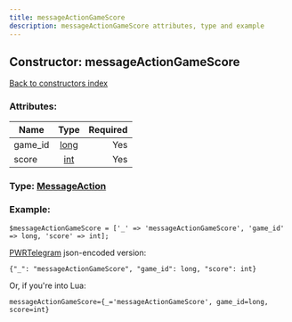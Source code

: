 ```yaml
---
title: messageActionGameScore
description: messageActionGameScore attributes, type and example
---
```

## Constructor: messageActionGameScore  
[Back to constructors index](index.md)



### Attributes:

| Name     |    Type       | Required |
|----------|:-------------:|---------:|
|game\_id|[long](../types/long.md) | Yes|
|score|[int](../types/int.md) | Yes|



### Type: [MessageAction](../types/MessageAction.md)


### Example:

```
$messageActionGameScore = ['_' => 'messageActionGameScore', 'game_id' => long, 'score' => int];
```  

[PWRTelegram](https://pwrtelegram.xyz) json-encoded version:

```
{"_": "messageActionGameScore", "game_id": long, "score": int}
```


Or, if you're into Lua:  


```
messageActionGameScore={_='messageActionGameScore', game_id=long, score=int}

```



